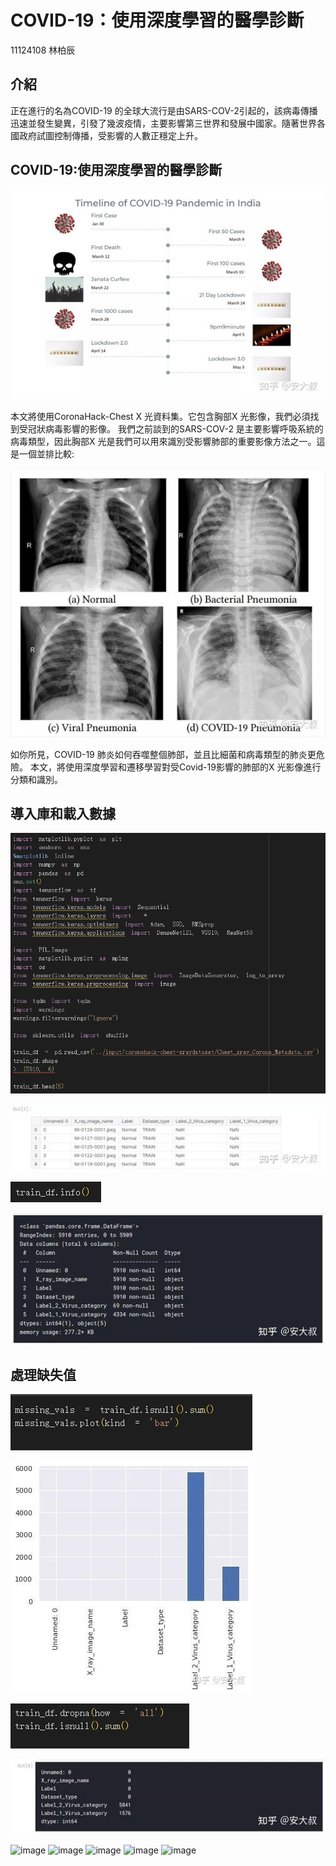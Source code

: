 # COVID-19：使用深度學習的醫學診斷
11124108 林柏辰
## 介紹
正在進行的名為COVID-19 的全球大流行是由SARS-COV-2引起的，該病毒傳播迅速並發生變異，引發了幾波疫情，主要影響第三世界和發展中國家。隨著世界各國政府試圖控制傳播，受影響的人數正穩定上升。
## COVID-19:使用深度學習的醫學診斷

![image](https://github.com/a0986990059/456/blob/main/%E5%9C%96%E7%89%871.jpg)

本文將使用CoronaHack-Chest X 光資料集。它包含胸部X 光影像，我們必須找到受冠狀病毒影響的影像。
我們之前談到的SARS-COV-2 是主要影響呼吸系統的病毒類型，因此胸部X 光是我們可以用來識別受影響肺部的重要影像方法之一。這是一個並排比較:

![image](https://github.com/a0986990059/456/blob/main/%E5%9C%96%E7%89%872.jpg)

如你所見，COVID-19 肺炎如何吞噬整個肺部，並且比細菌和病毒類型的肺炎更危險。
本文，將使用深度學習和遷移學習對受Covid-19影響的肺部的X 光影像進行分類和識別。

## 導入庫和載入數據

![image](https://github.com/a0986990059/456/blob/main/1.png)

![image](https://github.com/a0986990059/456/blob/main/%E5%9C%96%E7%89%873.jpg)

![image](https://github.com/a0986990059/456/blob/main/2.png)

![image](https://github.com/a0986990059/456/blob/main/%E5%9C%96%E7%89%874.jpg)

## 處理缺失值

![image](https://github.com/a0986990059/456/blob/main/3.png)

![image](https://github.com/a0986990059/456/blob/main/%E5%9C%96%E7%89%875.jpg)

![image](https://github.com/a0986990059/456/blob/main/4.png)

![image](https://github.com/a0986990059/456/blob/main/%E5%9C%96%E7%89%876.jpg)

![image]()
![image]()
![image]()
![image]()
![image]()
